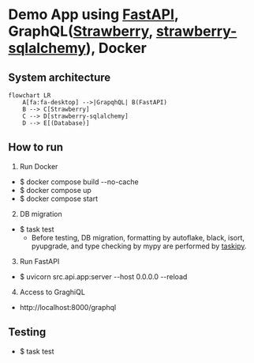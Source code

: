 # Demo App using [FastAPI](https://fastapi.tiangolo.com/), GraphQL([Strawberry](https://strawberry.rocks/), [strawberry-sqlalchemy](https://github.com/strawberry-graphql/strawberry-sqlalchemy)), Docker
## System architecture
```mermaid
flowchart LR
    A[fa:fa-desktop] -->|GrapqhQL| B(FastAPI)
    B --> C[Strawberry]
    C --> D[strawberry-sqlalchemy]
    D --> E[(Database)]
```


## How to run
1. Run Docker
- $ docker compose build --no-cache
- $ docker compose up
- $ docker compose start
2. DB migration
- $ task test
  - Before testing, DB migration, formatting by autoflake, black, isort, pyupgrade, and type checking by mypy are performed by [taskipy](https://github.com/taskipy/taskipy).
3. Run FastAPI
- $ uvicorn src.api.app:server --host 0.0.0.0 --reload
4. Access to GraghiQL
- http://localhost:8000/graphql

## Testing
- $ task test
